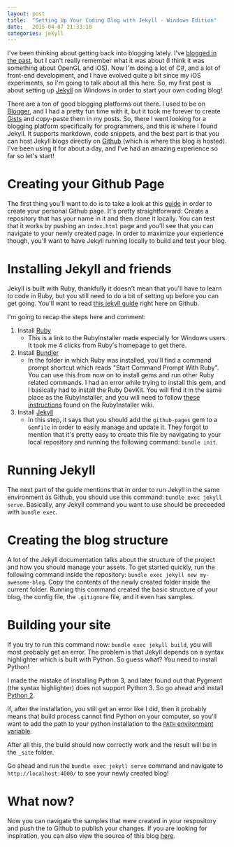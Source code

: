 ```yaml
---
layout: post
title:  "Setting Up Your Coding Blog with Jekyll - Windows Edition"
date:   2015-04-07 21:33:18
categories: jekyll
---
```

I've been thinking about getting back into blogging lately. I've [blogged in the past][previous-blog], but I can't really remember what it was about (I think it was something about OpenGL and iOS). Now I'm doing a lot of C#, and a lot of front-end development, and I have evolved quite a bit since my iOS experiments, so I'm going to talk about all this here. So, my first post is about setting up [Jekyll][jekyll] on Windows in order to start your own coding blog!

There are a ton of good blogging platforms out there. I used to be on [Blogger][blogger], and I had a pretty fun time with it, but it took me forever to create [Gists][gist] and copy-paste them in my posts. So, there I went looking for a blogging platform specifically for programmers, and this is where I found Jekyll. It supports markdown, code snippets, and the best part is that you can host Jekyll blogs directly on [Github][github] (which is where this blog is hosted). I've been using it for about a day, and I've had an amazing experience so far so let's start!

# Creating your Github Page
The first thing you'll want to do is to take a look at this [guide][github-page-guide] in order to create your personal Github page. It's pretty straightforward: Create a repository that has your name in it and then clone it locally. You can test that it works by pushing an `index.html` page and you'll see that you can navigate to your newly created page. In order to maximize your experience though, you'll want to have Jekyll running locally to build and test your blog.

# Installing Jekyll and friends
Jekyll is built with Ruby, thankfully it doesn't mean that you'll have to learn to code in Ruby, but you still need to do a bit of setting up before you can get going. You'll want to read [this jekyll guide][jekyll-github-guide] right here on Github.

I'm going to recap the steps here and comment:

1. Install [Ruby][ruby]
	- This is a link to the RubyInstaller made especially for Windows users. It took me 4 clicks from Ruby's homepage to get there.
2. Install [Bundler][bundler]
	- In the folder in which Ruby was installed, you'll find a command prompt shortcut which reads "Start Command Prompt With Ruby". You can use this from now on to install gems and run other Ruby related commands. I had an error while trying to install this gem, and I basically had to install the Ruby DevKit. You will find it in the same place as the RubyInstaller, and you will need to follow [these instructions][devkit-instructions] found on the RubyInstaller wiki.
3. Install [Jekyll][jekyll]
	- In this step, it says that you should add the `github-pages` gem to a `Gemfile` in order to easily manage and update it. They forgot to mention that it's pretty easy to create this file by navigating to your local repository and running the following command: `bundle init`.

# Running Jekyll
The next part of the guide mentions that in order to run Jekyll in the same environment as Github, you should use this command: `bundle exec jekyll serve`. Basically, any Jekyll command you want to use should be preceeded with `bundle exec`.

# Creating the blog structure
A lot of the Jekyll documentation talks about the structure of the project and how you should manage your assets. To get started quickly, run the following command inside the repository: `bundle exec jekyll new my-awesome-blog`. Copy the contents of the newly created folder inside the current folder. Running this command created the basic structure of your blog, the config file, the `.gitignore` file, and it even has samples.

# Building your site
If you try to run this command now: `bundle exec jekyll build`, you will most probably get an error. The problem is that Jekyll depends on a syntax highlighter which is built with Python. So guess what? You need to install Python!

I made the mistake of installing Python 3, and later found out that Pygment (the syntax highlighter) does not support Python 3. So go ahead and install [Python 2][python-install].

If, after the installation, you still get an error like I did, then it probably means that build process cannot find Python on your computer, so you'll want to add the path to your python installation to the [`PATH` environment variable](http://stackoverflow.com/questions/9546324/adding-directory-to-path-environment-variable-in-windows).

After all this, the build should now correctly work and the result will be in the `_site` folder.

Go ahead and run the `bundle exec jekyll serve` command and navigate to `http://localhost:4000/` to see your newly created blog!

# What now?
Now you can navigate the samples that were created in your respository and push the to Github to publish your changes. If you are looking for inspiration, you can also view the source of this blog [here][github-page].

[previous-blog]: http://stevezissouprogramming.blogspot.ca/
[gist]: https://gist.github.com/
[jekyll]: http://jekyllrb.com/
[github]: https://github.com/
[blogger]: https://www.blogger.com/
[jekyll-github-guide]: https://help.github.com/articles/using-jekyll-with-pages/
[ruby]: http://rubyinstaller.org/
[bundler]: http://bundler.io/
[github-page-guide]: https://pages.github.com/
[devkit-instructions]: https://github.com/oneclick/rubyinstaller/wiki/Development-Kit
[python-install]: https://www.python.org/downloads/
[github-page]: https://github.com/ggohierroy/ggohierroy.github.io